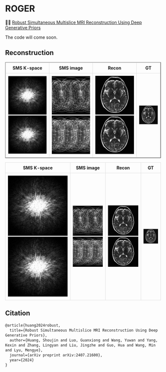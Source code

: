 # ROGER
👏👏 [Robust Simultaneous Multislice MRI Reconstruction Using Deep Generative Priors](https://arxiv.org/abs/2407.21600)

The code will come soon.

## Reconstruction
<table border="1" cellspacing="10" cellpadding="10">
  <tr>
    <th>SMS K-space</th>
    <th>SMS image</th>
    <th>Recon</th>
    <th>GT</th>
  </tr>
  <tr>
    <td>
        <img src="mics/k-space.png" class="giphy-embed" width="200" height="200">
        <img src="mics/k-space.png" class="giphy-embed" width="200" height="200">
    </td>
    <td>
        <img src="mics/img_MB4R2.png" class="giphy-embed" width="200" height="200">
        <img src="mics/img_MB4R3.png" class="giphy-embed" width="200" height="200">
    </td>
    <td>
        <img src="mics/fastMRI_MB4R2.gif" class="giphy-embed" width="200" height="200">
        <img src="mics/fastMRI_MB4R3.gif" class="giphy-embed" width="200" height="200">
    </td>
    <td>
        <img src="mics/gt.gif" class="giphy-embed" width="200" height="200">
    </td>
  </tr>
</table>

<!DOCTYPE html>
<html lang="en">
<head>
    <meta charset="UTF-8">
    <meta name="viewport" content="width=device-width, initial-scale=1.0">
    <style>
        table {
            width: 100%;
            border-collapse: collapse;
        }
        th, td {
            border: 1px solid #ddd;
            padding: 8px;
            text-align: center;
        }
        td img {
            max-width: 100%;
            height: auto;
        }
    </style>
</head>
<body>
    <table>
        <tr>
            <th>SMS K-space</th>
            <th>SMS image</th>
            <th>Recon</th>
            <th>GT</th>
        </tr>
        <tr>
            <td>
                <img src="mics/k-space.png" alt="K-space Image 1">
                <img src="mics/k-space.png" alt="K-space Image 2">
            </td>
            <td>
                <img src="mics/img_MB4R2.png" alt="SMS Image MB4R2">
                <img src="mics/img_MB4R3.png" alt="SMS Image MB4R3">
            </td>
            <td>
                <img src="mics/fastMRI_MB4R2.gif" alt="Recon MB4R2">
                <img src="mics/fastMRI_MB4R3.gif" alt="Recon MB4R3">
            </td>
            <td>
                <img src="mics/gt.gif" alt="Ground Truth">
            </td>
        </tr>
    </table>
</body>
</html>


## Citation
```
@article{huang2024robust,
  title={Robust Simultaneous Multislice MRI Reconstruction Using Deep Generative Priors},
  author={Huang, Shoujin and Luo, Guanxiong and Wang, Yuwan and Yang, Kexin and Zhang, Lingyan and Liu, Jingzhe and Guo, Hua and Wang, Min and Lyu, Mengye},
  journal={arXiv preprint arXiv:2407.21600},
  year={2024}
}
```
